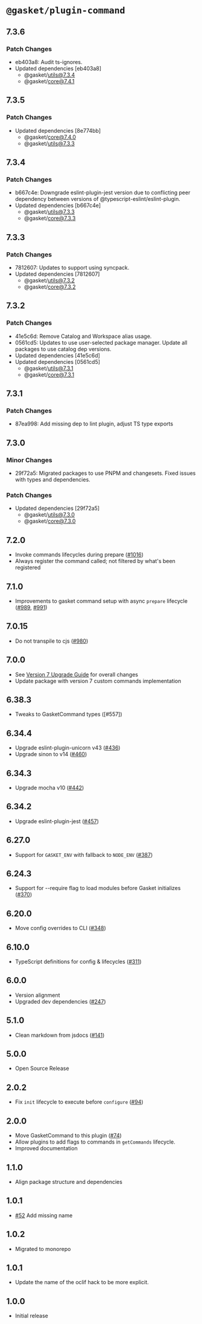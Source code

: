 # `@gasket/plugin-command`

## 7.3.6

### Patch Changes

- eb403a8: Audit ts-ignores.
- Updated dependencies [eb403a8]
  - @gasket/utils@7.3.4
  - @gasket/core@7.4.1

## 7.3.5

### Patch Changes

- Updated dependencies [8e774bb]
  - @gasket/core@7.4.0
  - @gasket/utils@7.3.3

## 7.3.4

### Patch Changes

- b667c4e: Downgrade eslint-plugin-jest version due to conflicting peer dependency between versions of @typescript-eslint/eslint-plugin.
- Updated dependencies [b667c4e]
  - @gasket/utils@7.3.3
  - @gasket/core@7.3.3

## 7.3.3

### Patch Changes

- 7812607: Updates to support using syncpack.
- Updated dependencies [7812607]
  - @gasket/utils@7.3.2
  - @gasket/core@7.3.2

## 7.3.2

### Patch Changes

- 41e5c6d: Remove Catalog and Workspace alias usage.
- 0561cd5: Updates to use user-selected package manager. Update all packages to use catalog dep versions.
- Updated dependencies [41e5c6d]
- Updated dependencies [0561cd5]
  - @gasket/utils@7.3.1
  - @gasket/core@7.3.1

## 7.3.1

### Patch Changes

- 87ea998: Add missing dep to lint plugin, adjust TS type exports

## 7.3.0

### Minor Changes

- 29f72a5: Migrated packages to use PNPM and changesets. Fixed issues with types and dependencies.

### Patch Changes

- Updated dependencies [29f72a5]
  - @gasket/utils@7.3.0
  - @gasket/core@7.3.0

## 7.2.0

- Invoke commands lifecycles during prepare ([#1016])
- Always register the command called; not filtered by what's been registered

## 7.1.0

- Improvements to gasket command setup with async `prepare` lifecycle ([#989], [#991])

## 7.0.15

- Do not transpile to cjs ([#980])

## 7.0.0

- See [Version 7 Upgrade Guide] for overall changes
- Update package with version 7 custom commands implementation

## 6.38.3

- Tweaks to GasketCommand types ([#557])

## 6.34.4

- Upgrade eslint-plugin-unicorn v43 ([#436])
- Upgrade sinon to v14 ([#460])

## 6.34.3

- Upgrade mocha v10 ([#442])

## 6.34.2

- Upgrade eslint-plugin-jest ([#457])

## 6.27.0

- Support for `GASKET_ENV` with fallback to `NODE_ENV` ([#387])

## 6.24.3

- Support for --require flag to load modules before Gasket initializes ([#370])

## 6.20.0

- Move config overrides to CLI ([#348])

## 6.10.0

- TypeScript definitions for config & lifecycles ([#311])

## 6.0.0

- Version alignment
- Upgraded dev dependencies ([#247])

## 5.1.0

- Clean markdown from jsdocs ([#141])

## 5.0.0

- Open Source Release

## 2.0.2

- Fix `init` lifecycle to execute before `configure` ([#94])

## 2.0.0

- Move GasketCommand to this plugin ([#74])
- Allow plugins to add flags to commands in `getCommands` lifecycle.
- Improved documentation

## 1.1.0

- Align package structure and dependencies

## 1.0.1

- [#52] Add missing name

## 1.0.2

- Migrated to monorepo

## 1.0.1

- Update the name of the oclif hack to be more explicit.

## 1.0.0

- Initial release

[Version 7 Upgrade Guide]: /docs/upgrade-to-7.md
[#52]: https://github.com/godaddy/gasket/pull/52
[#74]: https://github.com/godaddy/gasket/pull/74
[#94]: https://github.com/godaddy/gasket/pull/94
[#141]: https://github.com/godaddy/gasket/pull/141
[#247]: https://github.com/godaddy/gasket/pull/247
[#311]: https://github.com/godaddy/gasket/pull/311
[#348]: https://github.com/godaddy/gasket/pull/348
[#370]: https://github.com/godaddy/gasket/pull/370
[#387]: https://github.com/godaddy/gasket/pull/387
[#436]: https://github.com/godaddy/gasket/pull/436
[#457]: https://github.com/godaddy/gasket/pull/457
[#442]: https://github.com/godaddy/gasket/pull/442
[#460]: https://github.com/godaddy/gasket/pull/460
[#980]: https://github.com/godaddy/gasket/pull/980
[#989]: https://github.com/godaddy/gasket/pull/989
[#991]: https://github.com/godaddy/gasket/pull/991
[#1016]: https://github.com/godaddy/gasket/pull/1016
